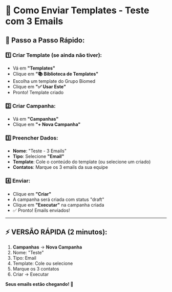 # 📧 Como Enviar Templates - Teste com 3 Emails

## 🚀 Passo a Passo Rápido:

### 1️⃣ Criar Template (se ainda não tiver):
- Vá em **"Templates"**
- Clique em **"📚 Biblioteca de Templates"**
- Escolha um template do Grupo Biomed
- Clique em **"✅ Usar Este"**
- Pronto! Template criado

### 2️⃣ Criar Campanha:
- Vá em **"Campanhas"**
- Clique em **"+ Nova Campanha"**

### 3️⃣ Preencher Dados:
- **Nome**: "Teste - 3 Emails"
- **Tipo**: Selecione **"Email"**
- **Template**: Cole o conteúdo do template (ou selecione um criado)
- **Contatos**: Marque os 3 emails da sua equipe

### 4️⃣ Enviar:
- Clique em **"Criar"**
- A campanha será criada com status "draft"
- Clique em **"Executar"** na campanha criada
- ✅ Pronto! Emails enviados!

---

## ⚡ VERSÃO RÁPIDA (2 minutos):

1. **Campanhas** → **Nova Campanha**
2. Nome: "Teste"
3. Tipo: Email
4. Template: Cole ou selecione
5. Marque os 3 contatos
6. Criar → Executar

**Seus emails estão chegando! 🎉**

